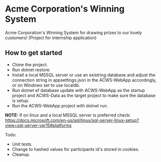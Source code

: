 # Acme Corporation's Winning System
Acme Corporation's Winning System for drawing prizes to our lovely customers! (Project for internship application)

## How to get started
- Clone the project.
- Run dotnet restore.
- Install a local MSSQL server or use an existring database and adjust the connection string in appsettings.json in the ACWS-WebApp accordingly, or on Windows set to use localdb.
- Run dotnet ef database update with ACWS-WebApp as the startup project and ACWS-Data as the target project to make sure the database is setup.
- Run the ACWS-WebApp project with dotnet run.

**NOTE:** If on linux and a local MSSQL server is preferred check: https://docs.microsoft.com/en-us/sql/linux/sql-server-linux-setup?view=sql-server-ver15#platforms

Todo:
- Unit tests.
- Change to hashed values for participants id's stored in cookies.
- Cleanup.
